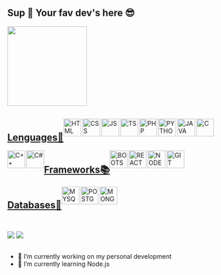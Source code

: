 ## Sup 👋 Your fav dev's here 😎

  <picture>
  <a href="https://github.com/ViniciusGualbertoVSG"/>
  <img height="180em" src="https://github-readme-stats.vercel.app/api?username=ViniciusGualbertoVSG&show_icons=true&theme=gruvbox&include_all_commits=true&count_private=true"/>
<!--   <img height="180em" src="https://github-readme-stats.vercel.app/api/top-langs/?username=ViniciusGualbertoVSG&layout=compact&langs_count=16&theme=gruvbox"/> -->
</picture>

##

<div style="display: flex; flex-wrap: wrap;">
  <h2>Lenguages📖</h2>
  <img align="left" alt="HTML" hight="40" width="40" src="https://cdn.jsdelivr.net/gh/devicons/devicon@latest/icons/html5/html5-original.svg" />
  <img align="left" alt="CSS" hight="40" width="40" src="https://cdn.jsdelivr.net/gh/devicons/devicon@latest/icons/css3/css3-original.svg" />
  <img align="left" alt="JS" hight="40" width="40" src="https://cdn.jsdelivr.net/gh/devicons/devicon@latest/icons/javascript/javascript-original.svg" />
  <img align="left" alt="TS" hight="40" width="40" src="https://cdn.jsdelivr.net/gh/devicons/devicon@latest/icons/typescript/typescript-original.svg" />
  <img align="left" alt="PHP" hight="40" width="40" src="https://cdn.jsdelivr.net/gh/devicons/devicon@latest/icons/php/php-original.svg" />
  <img align="left" alt="PYTHON" hight="40" width="40" src="https://cdn.jsdelivr.net/gh/devicons/devicon@latest/icons/python/python-original.svg" />
  <img align="left" alt="JAVA" hight="40" width="40" src="https://cdn.jsdelivr.net/gh/devicons/devicon@latest/icons/java/java-original.svg" />
  <img align="left" alt="C" hight="40" width="40" src="https://cdn.jsdelivr.net/gh/devicons/devicon@latest/icons/c/c-original.svg" />
  <img align="left" alt="C++" hight="40" width="40" src="https://cdn.jsdelivr.net/gh/devicons/devicon@latest/icons/cplusplus/cplusplus-original.svg" />
  <img align="center" alt="C#" hight="40" width="40"  src="https://cdn.jsdelivr.net/gh/devicons/devicon@latest/icons/csharp/csharp-original.svg" />

  <h2>Frameworks📚</h2>
  <img align="left" alt="BOOTSTRAP" hight="40" width="40" src="https://cdn.jsdelivr.net/gh/devicons/devicon@latest/icons/bootstrap/bootstrap-original.svg" />
  <img align="left" alt="REACT" hight="40" width="40" src="https://cdn.jsdelivr.net/gh/devicons/devicon@latest/icons/react/react-original.svg" />
  <img align="left" alt="NODE" hight="40" width="40" src="https://cdn.jsdelivr.net/gh/devicons/devicon@latest/icons/nodejs/nodejs-original.svg" />
  <img align="center" alt="GIT" hight="40" width="40" src="https://cdn.jsdelivr.net/gh/devicons/devicon@latest/icons/git/git-original.svg" />

  <h2>Databases💾</h2>
  <img align="left" alt="MYSQL" hight="40" width="40" src="https://cdn.jsdelivr.net/gh/devicons/devicon@latest/icons/mysql/mysql-original.svg" />
  <img align="left" alt="POSTGRESQL" hight="40" width="40" src="https://cdn.jsdelivr.net/gh/devicons/devicon@latest/icons/postgresql/postgresql-original.svg" />
  <img align="center" alt="MONGODB" hight="40" width="40" src="https://cdn.jsdelivr.net/gh/devicons/devicon@latest/icons/mongodb/mongodb-original.svg" />
</div>

##

<div>
  <a href="mailto:vinicius.gualbertovsg@gmail.com" target="_blank"><img src="https://img.shields.io/badge/Gmail-D14836?style=for-the-badge&logo=gmail&logoColor=white"/></a>
  <a href="https://www.linkedin.com/in/viniciusvsg/" target="_blank"><img src="https://img.shields.io/badge/LinkedIn-0077B5?style=for-the-badge&logo=linkedin&logoColor=white"/></a>
</div>

##

- 🔭 I’m currently working on my personal development
- 🌱 I’m currently learning Node.js
